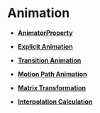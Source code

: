 # Animation



- **[AnimatorProperty](ts-animatorproperty.md)**

- **[Explicit Animation](ts-explicit-animation.md)**

- **[Transition Animation](ts-transition-animation.md)**

- **[Motion Path Animation](ts-motion-path-animation.md)**

- **[Matrix Transformation](ts-matrix-transformation.md)**

- **[Interpolation Calculation](ts-interpolation-calculation.md)**